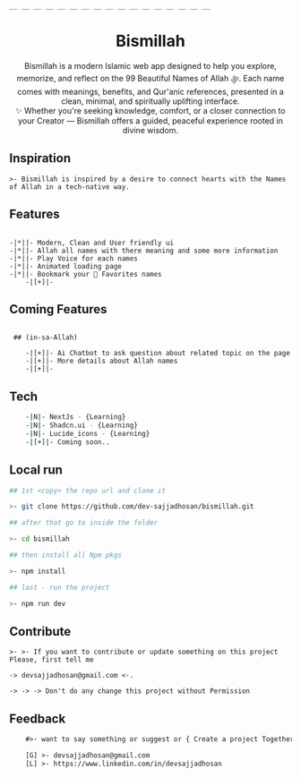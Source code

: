 
```
__ __ __ __ __ __ __ __ __ __ __ __ __ __ __ __ __

```


<h1 align='center'>Bismillah</h1>
<p align='center'>
Bismillah is a modern Islamic web app designed to help you explore, memorize, and reflect on the 99 Beautiful Names of Allah ﷻ. Each name comes with meanings, benefits, and Qur'anic references, presented in a clean, minimal, and spiritually uplifting interface.
<br/>
✨ Whether you're seeking knowledge, comfort, or a closer connection to your Creator — Bismillah offers a guided, peaceful experience rooted in divine wisdom.
</p>

## Inspiration
```
>- Bismillah is inspired by a desire to connect hearts with the Names of Allah in a tech-native way.
```
## Features

```tsx

-|*||- Modern, Clean and User friendly ui
-|*||- Allah all names with there meaning and some more information
-|*||- Play Voice for each names
-|*||- Animated loading page 
-|*||- Bookmark your 💖 Favorites names
    -|[+]|-   

```

## Coming Features

```tsx

 ## (in-sa-Allah)

    -|[+]|- Ai Chatbot to ask question about related topic on the page  
    -|[+]|- More details about Allah names  
    -|[+]|-   

```

## Tech

```bash
    -|N|- NextJs - {Learning}
    -|N|- Shadcn.ui - {Learning}
    -|N|- Lucide_icons - {Learning}
    -|[+]|- Coming soon..

```

## Local run
```bash
## 1st <copy> the repo url and clone it

>- git clone https://github.com/dev-sajjadhosan/bismillah.git
```

```bash
## after that go to inside the folder

>- cd bismillah

## then install all Npm pkgs

>- npm install

## last - run the project

>- npm run dev

```

## Contribute 

```tsx
>- >- If you want to contribute or update something on this project Please, first tell me

-> devsajjadhosan@gmail.com <-.

-> -> -> Don't do any change this project without Permission

```

## Feedback

```html
    #>- want to say something or suggest or { Create a project Together } ? Feel free to reach me

    [G] >- devsajjadhosan@gmail.com
    [L] >- https://www.linkedin.com/in/devsajjadhosan

```